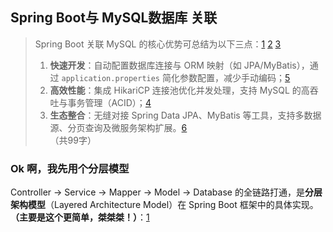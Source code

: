## Spring Boot与 MySQL数据库 关联
> Spring Boot 关联 MySQL 的核心优势可总结为以下三点：[1](https://www.showapi.com/news/article/67aae9c54ddd79f11a01873b) [2](https://mp.weixin.qq.com/s?__biz=MjM5MzY5OTg0MA==&mid=2649247178&idx=2&sn=b1cb8184a0529b9e5cc0f6a79c60b794&chksm=bf80da29b424737965045e71d9c624b039588306c205fd6ce8df7682af80b6ba62dcf76330bb#rd) [3]()
> 1. **快速开发**：自动配置数据库连接与 ORM 映射（如 JPA/MyBatis），通过 `application.properties` 简化参数配置，减少手动编码；[5](https://blog.csdn.net/hguisu/article/details/50977180)  
> 2. **高效性能**：集成 HikariCP 连接池优化并发处理，支持 MySQL 的高吞吐与事务管理（ACID）；[4](https://mp.weixin.qq.com/s?__biz=MzkxOTY2MDMzNA==&mid=2247936511&idx=2&sn=d3f8095f153c515c4e645c2535267d78&chksm=c0f6d88c20f616fd4fd845552a403814cd70a089d5f7883f1ac71e2c63020f3ecd5dd7677bbc#rd)  
> 3. **生态整合**：无缝对接 Spring Data JPA、MyBatis 等工具，支持多数据源、分页查询及微服务架构扩展。[6](https://blog.csdn.net/sky_blue12321/article/details/79026805)  
> （共99字）

### Ok 啊，我先用个分层模型
Controller → Service → Mapper → Model → Database 的全链路打通，是**分层架构模型**（Layered Architecture Model）在 Spring Boot 框架中的具体实现。**（主要是这个更简单，桀桀桀！）**：[1](https://www.zxcms.com/content/x5jvxx41331l63s.html)